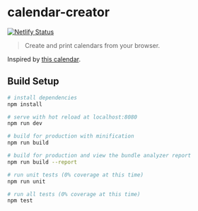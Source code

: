 # calendar-creator

[![Netlify Status](https://api.netlify.com/api/v1/badges/7275df19-661f-4f9a-9e1c-bec5d1876827/deploy-status)](https://app.netlify.com/sites/compassionate-bhaskara-911c44/deploys)

> Create and print calendars from your browser.

Inspired by [this calendar](https://external-preview.redd.it/j4nPjy1pUfVELDMwloTn34jjLVSf94Bp-nlNL4SgE6M.jpg?auto=webp&s=1ac921b9ed6b8e71b73a603737d8a06f1ce8f073).

## Build Setup

``` bash
# install dependencies
npm install

# serve with hot reload at localhost:8080
npm run dev

# build for production with minification
npm run build

# build for production and view the bundle analyzer report
npm run build --report

# run unit tests (0% coverage at this time)
npm run unit

# run all tests (0% coverage at this time)
npm test
```
